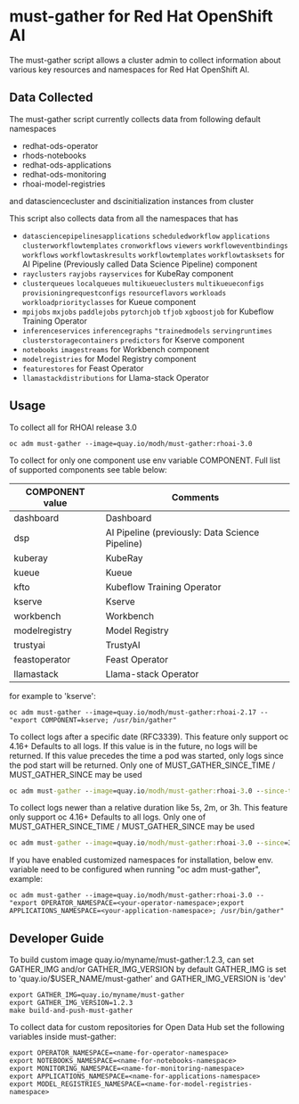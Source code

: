 # must-gather for Red Hat OpenShift AI

The must-gather script allows a cluster admin to collect information about various key resources and namespaces
for Red Hat OpenShift AI.

## Data Collected

The must-gather script currently collects data from following default namespaces

- redhat-ods-operator
- rhods-notebooks
- redhat-ods-applications
- redhat-ods-monitoring
- rhoai-model-registries

and datasciencecluster and dscinitialization instances from cluster

This script also collects data from all the namespaces that has

- `datasciencepipelinesapplications` `scheduledworkflow` `applications` `clusterworkflowtemplates` `cronworkflows` `viewers` `workfloweventbindings` `workflows` `workflowtaskresults` `workflowtemplates` `workflowtasksets` for AI Pipeline (Previously called Data Science Pipeline) component
- `rayclusters` `rayjobs` `rayservices` for KubeRay component
- `clusterqueues` `localqueues` `multikueueclusters` `multikueueconfigs` `provisioningrequestconfigs` `resourceflavors` `workloads` `workloadpriorityclasses` for Kueue component
- `mpijobs` `mxjobs` `paddlejobs` `pytorchjob` `tfjob` `xgboostjob`  for Kubeflow Training Operator
- `inferenceservices` `inferencegraphs` `"trainedmodels` `servingruntimes` `clusterstoragecontainers` `predictors` for Kserve component
- `notebooks` `imagestreams` for Workbench component
- `modelregistries` for Model Registry component
- `featurestores` for Feast Operator
- `llamastackdistributions` for Llama-stack Operator

## Usage

To collect all for RHOAI release 3.0

```
oc adm must-gather --image=quay.io/modh/must-gather:rhoai-3.0
```

To collect for only one component use env variable COMPONENT.
Full list of supported components see table below:

| COMPONENT value | Comments                   |
|-----------------|----------------------------|
| dashboard       | Dashboard                  |
| dsp             | AI Pipeline (previously: Data Science Pipeline)|
| kuberay         | KubeRay                    |
| kueue           | Kueue                      |
| kfto            | Kubeflow Training Operator |
| kserve          | Kserve                     |
| workbench       | Workbench                  |
| modelregistry   | Model Registry             |
| trustyai        | TrustyAI                   |
| feastoperator   | Feast Operator             |
| llamastack      | Llama-stack Operator       |

for example to 'kserve':

```
oc adm must-gather --image=quay.io/modh/must-gather:rhoai-2.17 -- "export COMPONENT=kserve; /usr/bin/gather"
```

To collect logs after a specific date (RFC3339). This feature only support oc 4.16+
Defaults to all logs.
If this value is in the future, no logs will be returned.
If this value precedes the time a pod was started, only logs since the pod start will be returned.
Only one of MUST_GATHER_SINCE_TIME / MUST_GATHER_SINCE may be used

```cmd
oc adm must-gather --image=quay.io/modh/must-gather:rhoai-3.0 --since-time=2024-05-02T14:01:23Z
```

To collect logs newer than a relative duration like 5s, 2m, or 3h. This feature only support oc 4.16+
Defaults to all logs.
Only one of MUST_GATHER_SINCE_TIME / MUST_GATHER_SINCE may be used

```cmd
oc adm must-gather --image=quay.io/modh/must-gather:rhoai-3.0 --since=3h
```

If you have enabled customized namespaces for installation, below env. variable need to be configured when running "oc adm must-gather", example:
```
oc adm must-gather --image=quay.io/modh/must-gather:rhoai-3.0 -- "export OPERATOR_NAMESPACE=<your-operator-namespace>;export APPLICATIONS_NAMESPACE=<your-application-namespace>; /usr/bin/gather"
```

## Developer Guide

To build custom image quay.io/myname/must-gather:1.2.3, can set GATHER_IMG and/or GATHER_IMG_VERSION
by default GATHER_IMG is set to 'quay.io/$USER_NAME/must-gather' and GATHER_IMG_VERSION is 'dev'

```
export GATHER_IMG=quay.io/myname/must-gather
export GATHER_IMG_VERSION=1.2.3
make build-and-push-must-gather

```

To collect data for custom repositories for Open Data Hub set the following variables inside must-gather:

```
export OPERATOR_NAMESPACE=<name-for-operator-namespace>
export NOTEBOOKS_NAMESPACE=<name-for-notebooks-namespace>
export MONITORING_NAMESPACE=<name-for-monitoring-namespace>
export APPLICATIONS_NAMESPACE=<name-for-applications-namespace>
export MODEL_REGISTRIES_NAMESPACE=<name-for-model-registries-namespace>

```
